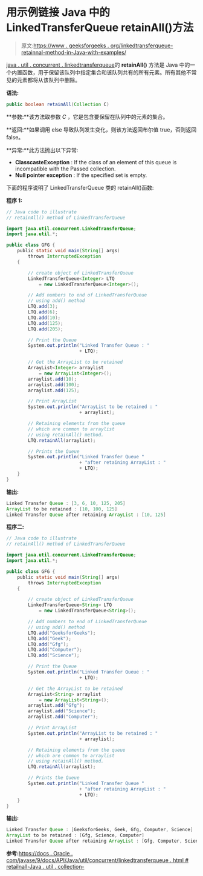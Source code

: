 # 用示例链接 Java 中的 LinkedTransferQueue retainAll()方法

> 原文:[https://www . geeksforgeeks . org/linkedtransferqueue-retainnal-method-in-Java-with-examples/](https://www.geeksforgeeks.org/linkedtransferqueue-retainall-method-in-java-with-examples/)

[java . util . concurrent . linkedtransferqueue](https://www.geeksforgeeks.org/linkedtransferqueue-in-java-with-examples/)的 **retainAll()** 方法是 Java 中的一个内置函数，用于保留该队列中指定集合和该队列共有的所有元素。所有其他不常见的元素都将从该队列中删除。

**语法:**

```java
public boolean retainAll(Collection C)

```

**参数:**该方法取参数 *C* ，它是包含要保留在队列中的元素的集合。

**返回:**如果调用 else 导致队列发生变化，则该方法返回布尔值 true，否则返回 false。

**异常:**此方法抛出以下异常:

*   **ClasscasteException** : If the class of an element of this queue is incompatible with the Passed collection.
*   **Null pointer exception** : If the specified set is empty.

下面的程序说明了 LinkedTransferQueue 类的 retainAll()函数:

**程序 1:**

```java
// Java code to illustrate
// retainAll() method of LinkedTransferQueue

import java.util.concurrent.LinkedTransferQueue;
import java.util.*;

public class GFG {
    public static void main(String[] args)
        throws InterruptedException
    {

        // create object of LinkedTransferQueue
        LinkedTransferQueue<Integer> LTQ
            = new LinkedTransferQueue<Integer>();

        // Add numbers to end of LinkedTransferQueue
        // using add() method
        LTQ.add(3);
        LTQ.add(6);
        LTQ.add(10);
        LTQ.add(125);
        LTQ.add(205);

        // Print the Queue
        System.out.println("Linked Transfer Queue : "
                           + LTQ);

        // Get the ArrayList to be retained
        ArrayList<Integer> arraylist
            = new ArrayList<Integer>();
        arraylist.add(10);
        arraylist.add(100);
        arraylist.add(125);

        // Print ArrayList
        System.out.println("ArrayList to be retained : "
                           + arraylist);

        // Retaining elements from the queue
        // which are common to arraylist
        // using retainAll() method.
        LTQ.retainAll(arraylist);

        // Prints the Queue
        System.out.println("Linked Transfer Queue "
                           + "after retaining ArrayList : "
                           + LTQ);
    }
}
```

**输出:**

```java
Linked Transfer Queue : [3, 6, 10, 125, 205]
ArrayList to be retained : [10, 100, 125]
Linked Transfer Queue after retaining ArrayList : [10, 125]

```

**程序二:**

```java
// Java code to illustrate
// retainAll() method of LinkedTransferQueue

import java.util.concurrent.LinkedTransferQueue;
import java.util.*;

public class GFG {
    public static void main(String[] args)
        throws InterruptedException
    {

        // create object of LinkedTransferQueue
        LinkedTransferQueue<String> LTQ
            = new LinkedTransferQueue<String>();

        // Add numbers to end of LinkedTransferQueue
        // using add() method
        LTQ.add("GeeksforGeeks");
        LTQ.add("Geek");
        LTQ.add("Gfg");
        LTQ.add("Computer");
        LTQ.add("Science");

        // Print the Queue
        System.out.println("Linked Transfer Queue : "
                           + LTQ);

        // Get the ArrayList to be retained
        ArrayList<String> arraylist
            = new ArrayList<String>();
        arraylist.add("Gfg");
        arraylist.add("Science");
        arraylist.add("Computer");

        // Print ArrayList
        System.out.println("ArrayList to be retained : "
                           + arraylist);

        // Retaining elements from the queue
        // which are common to arraylist
        // using retainAll() method.
        LTQ.retainAll(arraylist);

        // Prints the Queue
        System.out.println("Linked Transfer Queue "
                           + "after retaining ArrayList : "
                           + LTQ);
    }
}
```

**输出:**

```java
Linked Transfer Queue : [GeeksforGeeks, Geek, Gfg, Computer, Science]
ArrayList to be retained : [Gfg, Science, Computer]
Linked Transfer Queue after retaining ArrayList : [Gfg, Computer, Science]

```

**参考:**[https://docs . Oracle . com/javase/9/docs/API/Java/util/concurrent/linkedtransferqueue . html # retailnall-Java . util . collection-](https://docs.oracle.com/javase/9/docs/api/java/util/concurrent/LinkedTransferQueue.html#retainAll-java.util.Collection-)